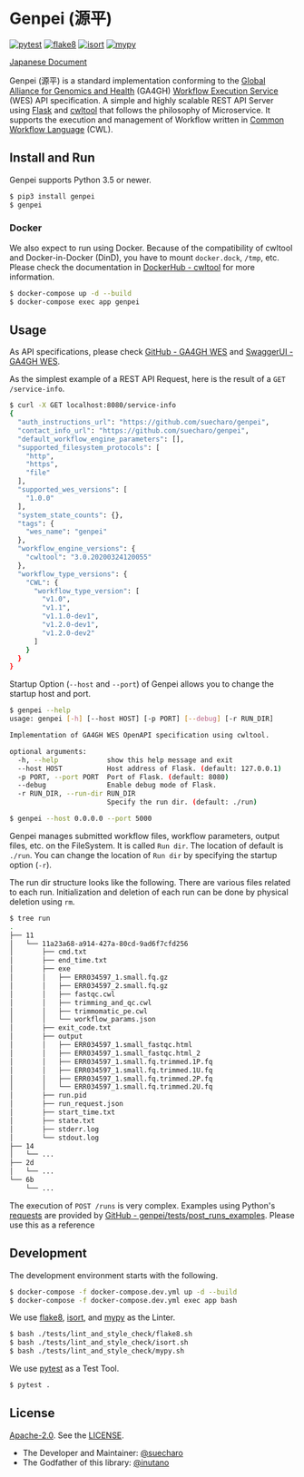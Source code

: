 # Genpei (源平)

[![pytest](https://github.com/suecharo/genpei/workflows/pytest/badge.svg)](https://github.com/suecharo/genpei/actions?query=workflow%3Apytest)
[![flake8](https://github.com/suecharo/genpei/workflows/flake8/badge.svg)](https://github.com/suecharo/genpei/actions?query=workflow%3Aflake8)
[![isort](https://github.com/suecharo/genpei/workflows/isort/badge.svg)](https://github.com/suecharo/genpei/actions?query=workflow%3Aisort)
[![mypy](https://github.com/suecharo/genpei/workflows/mypy/badge.svg)](https://github.com/suecharo/genpei/actions?query=workflow%3Amypy)

[Japanese Document](https://github.com/suecharo/genpei/blob/master/README_ja.md)

Genpei (源平) is a standard implementation conforming to the [Global Alliance for Genomics and Health](https://www.ga4gh.org) (GA4GH) [Workflow Execution Service](https://github.com/ga4gh/workflow-execution-service-schemas) (WES) API specification.
A simple and highly scalable REST API Server using [Flask](https://a2c.bitbucket.io/flask/) and [cwltool](https://github.com/common-workflow-language/cwltool) that follows the philosophy of Microservice.
It supports the execution and management of Workflow written in [Common Workflow Language](https://www.commonwl.org) (CWL).

## Install and Run

Genpei supports Python 3.5 or newer.

```bash
$ pip3 install genpei
$ genpei
```

### Docker

We also expect to run using Docker.
Because of the compatibility of cwltool and Docker-in-Docker (DinD), you have to mount `docker.dock`, `/tmp`, etc.
Please check the documentation in [DockerHub - cwltool](https://hub.docker.com/r/commonworkflowlanguage/cwltool/) for more information.

```bash
$ docker-compose up -d --build
$ docker-compose exec app genpei
```

## Usage

As API specifications, please check [GitHub - GA4GH WES](https://github.com/ga4gh/workflow-execution-service-schemas) and [SwaggerUI - GA4GH WES](https://suecharo.github.io/genpei-swagger-ui/dist/).

As the simplest example of a REST API Request, here is the result of a `GET /service-info`.

```bash
$ curl -X GET localhost:8080/service-info
{
  "auth_instructions_url": "https://github.com/suecharo/genpei",
  "contact_info_url": "https://github.com/suecharo/genpei",
  "default_workflow_engine_parameters": [],
  "supported_filesystem_protocols": [
    "http",
    "https",
    "file"
  ],
  "supported_wes_versions": [
    "1.0.0"
  ],
  "system_state_counts": {},
  "tags": {
    "wes_name": "genpei"
  },
  "workflow_engine_versions": {
    "cwltool": "3.0.20200324120055"
  },
  "workflow_type_versions": {
    "CWL": {
      "workflow_type_version": [
        "v1.0",
        "v1.1",
        "v1.1.0-dev1",
        "v1.2.0-dev1",
        "v1.2.0-dev2"
      ]
    }
  }
}
```

Startup Option (`--host` and `--port`) of Genpei allows you to change the startup host and port.

```bash
$ genpei --help
usage: genpei [-h] [--host HOST] [-p PORT] [--debug] [-r RUN_DIR]

Implementation of GA4GH WES OpenAPI specification using cwltool.

optional arguments:
  -h, --help            show this help message and exit
  --host HOST           Host address of Flask. (default: 127.0.0.1)
  -p PORT, --port PORT  Port of Flask. (default: 8080)
  --debug               Enable debug mode of Flask.
  -r RUN_DIR, --run-dir RUN_DIR
                        Specify the run dir. (default: ./run)

$ genpei --host 0.0.0.0 --port 5000
```

Genpei manages submitted workflow files, workflow parameters, output files, etc. on the FileSystem. It is called `Run dir`. The location of default is `./run`. You can change the location of `Run dir` by specifying the startup option (`-r`).

The run dir structure looks like the following. There are various files related to each run. Initialization and deletion of each run can be done by physical deletion using `rm`.

```bash
$ tree run
.
├── 11
│   └── 11a23a68-a914-427a-80cd-9ad6f7cfd256
│       ├── cmd.txt
│       ├── end_time.txt
│       ├── exe
│       │   ├── ERR034597_1.small.fq.gz
│       │   ├── ERR034597_2.small.fq.gz
│       │   ├── fastqc.cwl
│       │   ├── trimming_and_qc.cwl
│       │   ├── trimmomatic_pe.cwl
│       │   └── workflow_params.json
│       ├── exit_code.txt
│       ├── output
│       │   ├── ERR034597_1.small_fastqc.html
│       │   ├── ERR034597_1.small_fastqc.html_2
│       │   ├── ERR034597_1.small.fq.trimmed.1P.fq
│       │   ├── ERR034597_1.small.fq.trimmed.1U.fq
│       │   ├── ERR034597_1.small.fq.trimmed.2P.fq
│       │   └── ERR034597_1.small.fq.trimmed.2U.fq
│       ├── run.pid
│       ├── run_request.json
│       ├── start_time.txt
│       ├── state.txt
│       ├── stderr.log
│       └── stdout.log
├── 14
│   └── ...
├── 2d
│   └── ...
└── 6b
    └── ...
```

The execution of `POST /runs` is very complex. Examples using Python's [requests](https://requests.readthedocs.io/en/master/) are provided by [GitHub - genpei/tests/post_runs_examples](https://github.com/suecharo/genpei/tree/master/tests/post_runs_examples). Please use this as a reference

## Development

The development environment starts with the following.

```bash
$ docker-compose -f docker-compose.dev.yml up -d --build
$ docker-compose -f docker-compose.dev.yml exec app bash
```

We use [flake8](https://pypi.org/project/flake8/), [isort](https://github.com/timothycrosley/isort), and [mypy](http://mypy-lang.org) as the Linter.

```bash
$ bash ./tests/lint_and_style_check/flake8.sh
$ bash ./tests/lint_and_style_check/isort.sh
$ bash ./tests/lint_and_style_check/mypy.sh
```

We use [pytest](https://docs.pytest.org/en/latest/) as a Test Tool.

```bash
$ pytest .
```

## License

[Apache-2.0](https://www.apache.org/licenses/LICENSE-2.0). See the [LICENSE](https://github.com/suecharo/genpei/blob/master/LICENSE).

- The Developer and Maintainer: [@suecharo](https://github.com/suecharo)
- The Godfather of this library: [@inutano](https://github.com/inutano)
